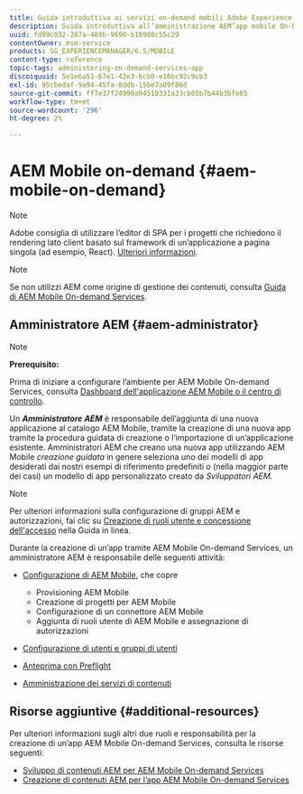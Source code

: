 ```yaml
---
title: Guida introduttiva ai servizi on-demand mobili Adobe Experience Manager
description: Guida introduttiva all’amministrazione AEM’app mobile On-Demand Services. Fornisce una panoramica dei ruoli e delle responsabilità di un amministratore AEM per i servizi on-demand.
uuid: fd99c032-287a-489b-9690-b18980c55c29
contentOwner: msm-service
products: SG_EXPERIENCEMANAGER/6.5/MOBILE
content-type: reference
topic-tags: administering-on-demand-services-app
discoiquuid: 5e1e6a51-67e1-42e3-bcb0-e16bc92c9cb3
exl-id: 95cbedaf-9a94-45fa-8ddb-15be7a09f86d
source-git-commit: ff7e37f24990a94510331a33cb05b7b44b3bfe85
workflow-type: tm+mt
source-wordcount: '296'
ht-degree: 2%

---
```


# AEM Mobile on-demand {#aem-mobile-on-demand}

>[!NOTE]
>
>Adobe consiglia di utilizzare l’editor di SPA per i progetti che richiedono il rendering lato client basato sul framework di un’applicazione a pagina singola (ad esempio, React). [Ulteriori informazioni](/help/sites-developing/spa-overview.md).

>[!NOTE]
>
>Se non utilizzi AEM come origine di gestione dei contenuti, consulta [Guida di AEM Mobile On-demand Services](https://helpx.adobe.com/digital-publishing-solution/topics.html).

## Amministratore AEM {#aem-administrator}

>[!NOTE]
>
>**Prerequisito:**
>
>Prima di iniziare a configurare l’ambiente per AEM Mobile On-demand Services, consulta [Dashboard dell&#39;applicazione AEM Mobile o il centro di controllo](/help/mobile/mobile-apps-ondemand-application-dashboard.md).

Un ***Amministratore AEM*** è responsabile dell’aggiunta di una nuova applicazione al catalogo AEM Mobile, tramite la creazione di una nuova app tramite la procedura guidata di creazione o l’importazione di un’applicazione esistente. Amministratori AEM che creano una nuova app utilizzando AEM Mobile *creazione guidata* in genere seleziona uno dei modelli di app desiderati dai nostri esempi di riferimento predefiniti o (nella maggior parte dei casi) un modello di app personalizzato creato da *Sviluppatori AEM.*

>[!NOTE]
>
>Per ulteriori informazioni sulla configurazione di gruppi AEM e autorizzazioni, fai clic su [Creazione di ruoli utente e concessione dell&#39;accesso](https://helpx.adobe.com/digital-publishing-solution/help/account-admin-dps.html) nella Guida in linea.

Durante la creazione di un’app tramite AEM Mobile On-demand Services, un amministratore AEM è responsabile delle seguenti attività:

* [Configurazione di AEM Mobile](/help/mobile/aem-mobile-setup.md), che copre

   * Provisioning AEM Mobile
   * Creazione di progetti per AEM Mobile
   * Configurazione di un connettore AEM Mobile
   * Aggiunta di ruoli utente di AEM Mobile e assegnazione di autorizzazioni

* [Configurazione di utenti e gruppi di utenti](/help/mobile/aem-mobile-configure-users.md)
* [Anteprima con Preflight](/help/mobile/aem-mobile-manage-ondemand-services.md)
* [Amministrazione dei servizi di contenuti](/help/mobile/developing-content-services.md)

## Risorse aggiuntive {#additional-resources}

Per ulteriori informazioni sugli altri due ruoli e responsabilità per la creazione di un’app AEM Mobile On-demand Services, consulta le risorse seguenti:

* [Sviluppo di contenuti AEM per AEM Mobile On-demand Services](/help/mobile/aem-mobile-on-demand.md)
* [Creazione di contenuti AEM per l’app AEM Mobile On-demand Services](/help/mobile/mobile-apps-ondemand.md)
